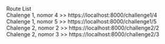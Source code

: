 Route List </br>
Chalenge 1, nomor 4 >> https://localhost:8000/challenge1/4 </br>
Chalenge 1, nomor 5 >> https://localhost:8000/challenge1/5 </br>
Chalenge 2, nomor 2 >> https://localhost:8000/challenge2/2 </br>
Chalenge 2, nomor 3 >> https://localhost:8000/challenge2/3 </br>
